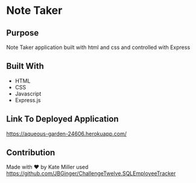 # Note Taker

## Purpose
Note Taker application built with html and css and controlled with Express

## Built With
* HTML
* CSS
* Javascript
* Express.js

## Link To Deployed Application
https://aqueous-garden-24606.herokuapp.com/


## Contribution 
Made with ❤️ by Kate Miller
used https://github.com/JBGinger/ChallengeTwelve.SQLEmployeeTracker


  
